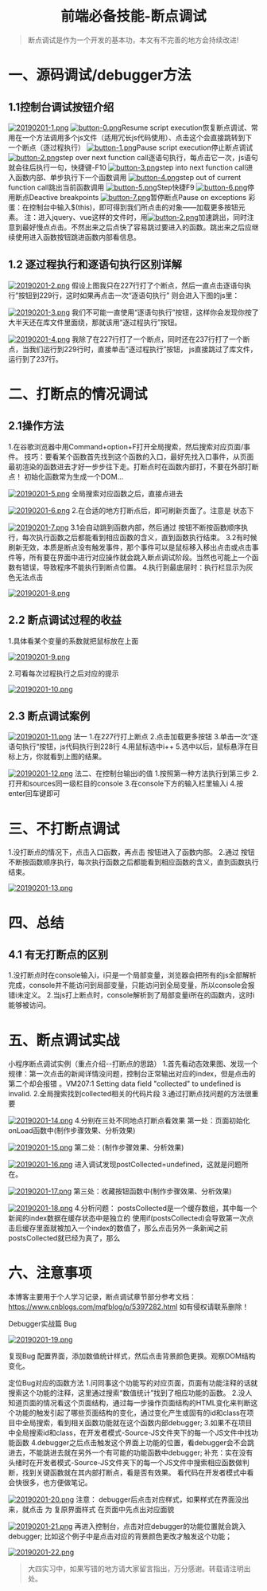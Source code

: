 # <div align=center>前端必备技能-断点调试</div>
> 断点调试是作为一个开发的基本功，本文有不完善的地方会持续改进!
# 一、源码调试/debugger方法
## 1.1控制台调试按钮介绍
<!-- ![20190201-1](/assets/20190201-1.png) -->
[![20190201-1.png](https://i.loli.net/2019/02/01/5c542189bfc0e.png)](https://i.loli.net/2019/02/01/5c542189bfc0e.png)
[![button-0.png](https://i.loli.net/2019/02/01/5c54251eee45f.png)](https://i.loli.net/2019/02/01/5c54251eee45f.png)Resume script execution恢复断点调试、常用在一个方法调用多个js文件（适用冗长js代码使用）、点击这个会直接跳转到下一个断点（逐过程执行）
[![button-1.png](https://i.loli.net/2019/02/01/5c542484ed964.png)](https://i.loli.net/2019/02/01/5c542484ed964.png)Pause script execution停止断点调试
[![button-2.png](https://i.loli.net/2019/02/01/5c542484ef454.png)](https://i.loli.net/2019/02/01/5c542484ef454.png)step over next function call逐语句执行，每点击它一次，js语句就会往后执行一句，快捷键-F10
[![button-3.png](https://i.loli.net/2019/02/01/5c542485004ab.png)](https://i.loli.net/2019/02/01/5c542485004ab.png)step into next function call进入函数内部、单步执行下一个函数调用
[![button-4.png](https://i.loli.net/2019/02/01/5c542484f26de.png)](https://i.loli.net/2019/02/01/5c542484f26de.png)step out of current function call跳出当前函数调用
[![button-5.png](https://i.loli.net/2019/02/01/5c54248501fcd.png)](https://i.loli.net/2019/02/01/5c54248501fcd.png)Step快捷F9
[![button-6.png](https://i.loli.net/2019/02/01/5c54248513635.png)](https://i.loli.net/2019/02/01/5c54248513635.png)停用断点Deactive breakpoints
[![button-7.png](https://i.loli.net/2019/02/01/5c54248511884.png)](https://i.loli.net/2019/02/01/5c54248511884.png)暂停断点Pause on exceptions
彩蛋：在控制台中输入$(this)，即可得到我们所点击的对象——加载更多按钮元素。
注：进入jquery、vue这样的文件时，用[![button-2.png](https://i.loli.net/2019/02/01/5c542484ef454.png)](https://i.loli.net/2019/02/01/5c542484ef454.png)加速跳出，同时注意到最好慢点点击。不然出来之后点快了容易跳过要进入的函数。跳出来之后应继续使用进入函数按钮跳进函数内部看信息。

## 1.2 逐过程执行和逐语句执行区别详解
<!-- ![20190201-1](/assets/20190201-2.png) -->
[![20190201-2.png](https://i.loli.net/2019/02/01/5c5421b9affc0.png)](https://i.loli.net/2019/02/01/5c5421b9affc0.png)
假设上图我只在227行打了个断点，然后一直点击逐语句执行”按钮到229行，这时如果再点击一次“逐语句执行”
则会进入下图的js里：
<!-- ![20190201-1](/assets/20190201-3.png) -->
[![20190201-3.png](https://i.loli.net/2019/02/01/5c5421b9b06b6.png)](https://i.loli.net/2019/02/01/5c5421b9b06b6.png)
我们不可能一直使用“逐语句执行”按钮，这样你会发现你按了大半天还在库文件里面绕，那就该用“逐过程执行”按钮。
<!-- ![20190201-1](/assets/20190201-4.png) -->
[![20190201-4.png](https://i.loli.net/2019/02/01/5c5421b9c4d0d.png)](https://i.loli.net/2019/02/01/5c5421b9c4d0d.png)
我除了在227行打了一个断点，同时还在237行打了一个断点，当我们运行到229行时，直接单击“逐过程执行”按钮， js直接跳过了库文件，运行到了237行。

# 二、打断点的情况调试
## 2.1操作方法
1.在谷歌浏览器中用Command+option+F打开全局搜索，然后搜索对应页面/事件。
技巧：要看某个函数首先找到这个函数的入口，最好先找入口事件，从页面最初渲染的函数进去才好一步步往下走。打断点时在函数内部打，不要在外部打断点！
初始化函数常为生成一个DOM...
<!-- ![20190201-1](/assets/20190201-5.png) -->
[![20190201-5.png](https://i.loli.net/2019/02/01/5c5421ba132bd.png)](https://i.loli.net/2019/02/01/5c5421ba132bd.png)
全局搜索对应函数之后，直接点进去
<!-- ![20190201-1](/assets/20190201-6.png) -->
[![20190201-6.png](https://i.loli.net/2019/02/01/5c5422d5a2890.png)](https://i.loli.net/2019/02/01/5c5422d5a2890.png)
2.在合适的地方打断点后，即可刷新页面了。注意是 状态下
<!-- ![20190201-1](/assets/20190201-7.png) -->
[![20190201-7.png](https://i.loli.net/2019/02/01/5c5422d5cdd11.png)](https://i.loli.net/2019/02/01/5c5422d5cdd11.png)
3.1会自动跳到函数内部，然后通过 按钮不断按函数顺序执行，每次执行函数之后都能看到相应函数的含义，直到函数执行结束。
3.2有时候刷新无效，本质是断点没有触发事件，那个事件可以是鼠标移入移出点击或点击事件等，所有要在界面中进行对应操作就会跳入断点调试阶段。当然也可能上一个函数有错误，导致程序不能执行到断点位置。
4.执行到最底层时：执行栏显示为灰色无法点击
<!-- ![20190201-1](/assets/20190201-8.png) -->
[![20190201-8.png](https://i.loli.net/2019/02/01/5c5422f88b020.png)](https://i.loli.net/2019/02/01/5c5422f88b020.png)

## 2.2 断点调试过程的收益
1.具体看某个变量的系数就把鼠标放在上面
<!-- ![20190201-1](/assets/20190201-9.png) -->
[![20190201-9.png](https://i.loli.net/2019/02/01/5c5422f878b6b.png)](https://i.loli.net/2019/02/01/5c5422f878b6b.png)

2.可看每次过程执行之后对应的提示
<!-- ![20190201-1](/assets/20190201-10.png) -->
[![20190201-10.png](https://i.loli.net/2019/02/01/5c5422f876f6f.png)](https://i.loli.net/2019/02/01/5c5422f876f6f.png)

## 2.3 断点调试案例
<!-- ![20190201-1](/assets/20190201-11.png) -->
[![20190201-11.png](https://i.loli.net/2019/02/01/5c5422f8688bb.png)](https://i.loli.net/2019/02/01/5c5422f8688bb.png)
法一
1.在227行打上断点
2.点击加载更多按钮
3.单击一次“逐语句执行“按钮，js代码执行到228行
4.用鼠标选中i++
5.选中以后，鼠标悬浮在目标上方，你就看到上图的结果。
<!-- ![20190201-1](/assets/20190201-12.png) -->
[![20190201-12.png](https://i.loli.net/2019/02/01/5c5422f87a622.png)](https://i.loli.net/2019/02/01/5c5422f87a622.png)
法二、在控制台输出i的值
1.按照第一种方法执行到第三步
2.打开和sources同一级栏目的console
3.在console下方的输入栏里输入i
4.按enter回车键即可

# 三、不打断点调试
1.没打断点的情况下，点击入口函数，再点击 按钮进入了函数内部。
2.通过 按钮不断按函数顺序执行，每次执行函数之后都能看到相应函数的含义，直到函数执行结束。
<!-- ![20190201-1](/assets/20190201-13.png) -->
[![20190201-13.png](https://i.loli.net/2019/02/01/5c5422f891f8c.png)](https://i.loli.net/2019/02/01/5c5422f891f8c.png)

# 四、总结
## 4.1 有无打断点的区别
1.没打断点时在console输入i，i只是一个局部变量，浏览器会把所有的js全部解析完成，console并不能访问到局部变量，只能访问到全局变量，所以console会报错i未定义。
2.当js打上断点时，console解析到了局部变量i所在的函数内，这时i能够被访问。


# 五、断点调试实战
小程序断点调试实例（重点介绍--打断点的思路）
1.首先看动态效果图、发现一个规律：第一次点击的新闻详情没问题，控制台正常输出对应的index，但是点击的第二个却会报错
。VM207:1 Setting data field "collected" to undefined is invalid.
2.全局搜索找到collected相关的代码片段
3.通过打断点找问题的方法很重要
<!-- ![20190201-1](/assets/20190201-14.png) -->
[![20190201-14.png](https://i.loli.net/2019/02/01/5c5422f8947f8.png)](https://i.loli.net/2019/02/01/5c5422f8947f8.png)
4.分别在三处不同地点打断点看效果
第一处：页面初始化onLoad函数中(制作步骤效果、分析效果)
<!-- ![20190201-1](/assets/20190201-15.png) -->
[![20190201-15.png](https://i.loli.net/2019/02/01/5c5423b7764c6.png)](https://i.loli.net/2019/02/01/5c5423b7764c6.png)
第二处：(制作步骤效果、分析效果)
<!-- ![20190201-1](/assets/20190201-16.png) -->
[![20190201-16.png](https://i.loli.net/2019/02/01/5c5423b77407c.png)](https://i.loli.net/2019/02/01/5c5423b77407c.png)
进入调试发现postCollected=undefined，这就是问题所在。
<!-- ![20190201-1](/assets/20190201-17.png) -->
[![20190201-17.png](https://i.loli.net/2019/02/01/5c5423b77a80f.png)](https://i.loli.net/2019/02/01/5c5423b77a80f.png)
第三处：收藏按钮函数中(制作步骤效果、分析效果)
<!-- ![20190201-1](/assets/20190201-18.png) -->
[![20190201-18.png](https://i.loli.net/2019/02/01/5c5423b7724b0.png)](https://i.loli.net/2019/02/01/5c5423b7724b0.png)
4.分析问题：
postsCollected是一个缓存数组，其中每一个新闻的index数据在缓存状态中是独立的
使用if(postsCollected)会导致第一次点击后缓存里面就被加入一个index的数值了，那么点击另外一条新闻之前postsCollected就已经为真了，那么

# 六、注意事项
本博客主要用于个人学习记录，断点调试章节部分参考文档：https://www.cnblogs.com/mqfblog/p/5397282.html
如有侵权请联系删除！

Debugger实战篇
Bug
<!-- ![20190201-1](/assets/20190201-19.png) -->
[![20190201-19.png](https://i.loli.net/2019/02/01/5c5423b778a8c.png)](https://i.loli.net/2019/02/01/5c5423b778a8c.png)

复现Bug
配置界面，添加数值统计样式，然后点击背景颜色更换。观察DOM结构变化。

定位Bug对应的函数方法
1.问同事这个功能写的对应页面，页面有功能注释的话就搜索这个功能的注释，这里通过搜索“数值统计”找到了相应功能的函数。
2.没人知道页面的情况看这个页面结构，通过每一步操作页面结构的HTML变化来判断这个功能的触发引起了哪些页面结构的变化，通过变化产生或固有的id和class在项目中全局搜索，看到相关函数功能就在这个函数内部debugger;
3.如果不在项目中全局搜索id和class，在开发者模式-Source-JS文件夹下的每一个JS文件中找功能函数
4.debugger之后点击触发这个界面上功能的位置，看debugger会不会跳进去，不能跳进去就在另外一个有可能的功能函数中debugger;
补充：实在没有头绪时在开发者模式-Source-JS文件夹下的每一个JS文件中搜索相应函数做判断，找到关键函数就在其内部打断点，看是否有效果。
看代码在开发者模式中看会快很多，也方便做笔记。
<!-- ![20190201-1](/assets/20190201-20.png) -->
[![20190201-20.png](https://i.loli.net/2019/02/01/5c5423b7844f4.png)](https://i.loli.net/2019/02/01/5c5423b7844f4.png)
注意：
debugger后点击对应样式，如果样式在界面没出来，就点击 为 复原界面样式
在页面中先点出对应面貌
<!-- ![20190201-1](/assets/20190201-21.png) -->
[![20190201-21.png](https://i.loli.net/2019/02/01/5c5423b780726.png)](https://i.loli.net/2019/02/01/5c5423b780726.png)
再进入控制台，点击对应debugger的功能位置就会跳入debugger;
比如这个例子中是点击对应的背景颜色更改才触发这个功能；
<!-- ![20190201-1](/assets/20190201-22.png) -->
[![20190201-22.png](https://i.loli.net/2019/02/01/5c5423b7825de.png)](https://i.loli.net/2019/02/01/5c5423b7825de.png)
 > 大四实习中，如果写错的地方请大家留言指出，万分感谢。转载请注明出处。
